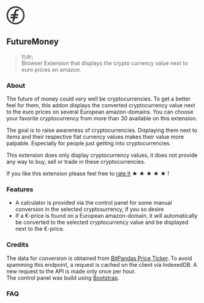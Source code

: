 ![alt text](https://github.com/basti42/FutureMoney/blob/master/icons/futuremoney48px.png "FutureMoney") <h2>FutureMoney</h2>

>tl;dr;  
>Browser Extension that displays the crypto currency value next to euro prices on amazon.

### About
The future of money could very well be cryptocurrencies. To get a better feel for them, this addon displays the converted cryptocurrency value next to the euro prices on several European amazon-domains. You can choose your favorite cryptocurrency from more than 30 available on this extension.

The goal is to raise awareness of cryptocurrencies. Displaying them next to items and their respective fiat currency values makes their value more palpable. Especially for people just getting into cryptocurrencies.  

This extension does only display cryptocurrency values, it does not provide any way to buy, sell or trade in these cryptocurrencies.

If you like this extension please feel free to [rate it](https://addons.mozilla.org/en-US/firefox/addon/futuremoney/?src=search) &#9733; &#9733; &#9733; &#9733; &#9733; ! 

### Features
* A calculator is provided via the control panel for some manual conversion in the selected cryptosurrency, if you so desire  
* If a €-price is found on a European amazon-domain, it will automatically be converted to the selected cryptocurrency value and be displayed next to the €-price.

### Credits
The data for conversion is obtained from [BitPandas Price Ticker](https://api.bitpanda.com/v1/ticker). To avoid spamming this endpoint, a request is cached on the client via IndexedDB. A new request to the API is made only once per hour.  
The control panel was build using [Bootstrap](https://getbootstrap.com/).  

### FAQ
